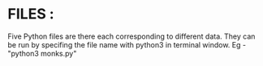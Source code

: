 # FILES : 
Five Python files are there each corresponding to different data. They can be run by specifing the file name with python3 in terminal window. Eg - "python3 monks.py"
